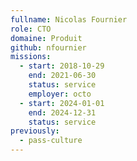 ```yaml
---
fullname: Nicolas Fournier
role: CTO
domaine: Produit
github: nfournier
missions:
  - start: 2018-10-29
    end: 2021-06-30
    status: service
    employer: octo
  - start: 2024-01-01
    end: 2024-12-31
    status: service
previously:
  - pass-culture
---
```

